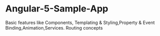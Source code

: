 # Angular-5-Sample-App
Basic features like Components, Templating &amp; Styling,Property &amp; Event Binding,Animation,Services. Routing concepts
